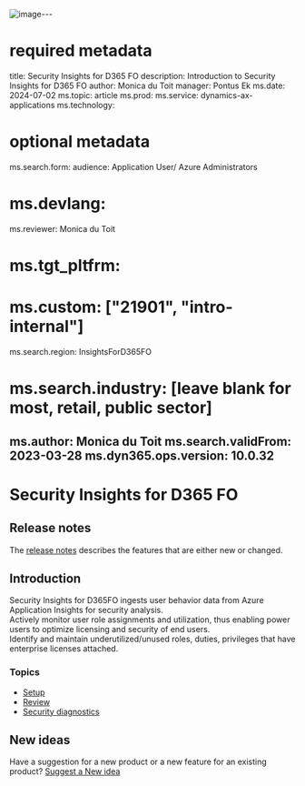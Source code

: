 ![image](https://github.com/DXCANZProduct/DXC-Products-for-Microsoft-Business-Applications/assets/59988997/5854f54b-6f3a-424d-bdf1-751f2d46ed1b)---
# required metadata

title: Security Insights for D365 FO
description: Introduction to Security Insights for D365 FO
author: Monica du Toit
manager: Pontus Ek
ms.date: 2024-07-02
ms.topic: article
ms.prod: 
ms.service: dynamics-ax-applications
ms.technology: 

# optional metadata

ms.search.form: 
audience: Application User/ Azure Administrators
# ms.devlang: 
ms.reviewer: Monica du Toit
# ms.tgt_pltfrm: 
# ms.custom: ["21901", "intro-internal"]
ms.search.region: InsightsForD365FO
# ms.search.industry: [leave blank for most, retail, public sector]
ms.author: Monica du Toit
ms.search.validFrom: 2023-03-28
ms.dyn365.ops.version: 10.0.32
---

# Security Insights for D365 FO

## Release notes
The [release notes](Release-notes.md) describes the features that are either new or changed. 

## Introduction

Security Insights for D365FO ingests user behavior data from Azure Application Insights for security analysis. <br>
Actively monitor user role assignments and utilization, thus enabling power users to optimize licensing and security of end users. <br>
Identify and maintain underutilized/unused roles, duties, privileges that have enterprise licenses attached.


### Topics
- [Setup](Parameters.md)
- [Review](Review.md)
- [Security diagnostics](Security-diagnostics.md)


## New ideas
Have a suggestion for a new product or a new feature for an existing product? [Suggest a New idea](https://forms.office.com/r/U9twpSt3in)
